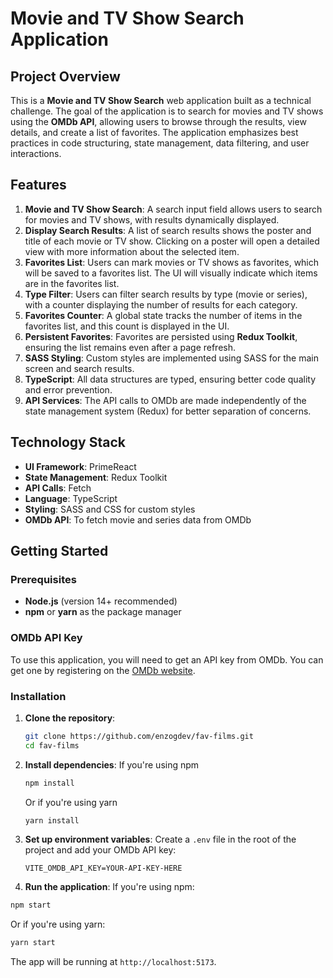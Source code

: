 # Movie and TV Show Search Application

## Project Overview

This is a **Movie and TV Show Search** web application built as a technical challenge. The goal of the application is to search for movies and TV shows using the **OMDb API**, allowing users to browse through the results, view details, and create a list of favorites. The application emphasizes best practices in code structuring, state management, data filtering, and user interactions.

## Features

1. **Movie and TV Show Search**: A search input field allows users to search for movies and TV shows, with results dynamically displayed.
2. **Display Search Results**: A list of search results shows the poster and title of each movie or TV show. Clicking on a poster will open a detailed view with more information about the selected item.
3. **Favorites List**: Users can mark movies or TV shows as favorites, which will be saved to a favorites list. The UI will visually indicate which items are in the favorites list.
4. **Type Filter**: Users can filter search results by type (movie or series), with a counter displaying the number of results for each category.
5. **Favorites Counter**: A global state tracks the number of items in the favorites list, and this count is displayed in the UI.
6. **Persistent Favorites**: Favorites are persisted using **Redux Toolkit**, ensuring the list remains even after a page refresh.
7. **SASS Styling**: Custom styles are implemented using SASS for the main screen and search results.
8. **TypeScript**: All data structures are typed, ensuring better code quality and error prevention.
9. **API Services**: The API calls to OMDb are made independently of the state management system (Redux) for better separation of concerns.

## Technology Stack

- **UI Framework**: PrimeReact
- **State Management**: Redux Toolkit
- **API Calls**: Fetch
- **Language**: TypeScript
- **Styling**: SASS and CSS for custom styles
- **OMDb API**: To fetch movie and series data from OMDb

## Getting Started

### Prerequisites

- **Node.js** (version 14+ recommended)
- **npm** or **yarn** as the package manager

### OMDb API Key

To use this application, you will need to get an API key from OMDb. You can get one by registering on the [OMDb website](http://www.omdbapi.com/).

### Installation

1. **Clone the repository**:

   ```bash
   git clone https://github.com/enzogdev/fav-films.git
   cd fav-films

   ```

2. **Install dependencies**: If you're using npm
   ```bash
   npm install
   ```
   Or if you're using yarn
   ```bash
   yarn install
   ```
3. **Set up environment variables**: Create a `.env` file in the root of the project and add your OMDb API key:

   ```
   VITE_OMDB_API_KEY=YOUR-API-KEY-HERE

   ```

4. **Run the application**: If you're using npm:

```bash
npm start
```

Or if you're using yarn:

```bash
yarn start
```

The app will be running at `http://localhost:5173`.
